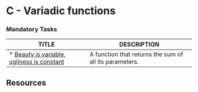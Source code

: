 # C - Variadic functions

### Mandatory Tasks
TITLE			 | 	DESCRIPTION
-------			 |	 ----------
* [Beauty is variable, ugliness is constant](./0-sum_them_all.c) | A function that returns the sum of all its parameters.	

## Resources

